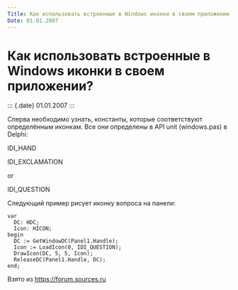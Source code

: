 ```yaml
---
Title: Как использовать встроенные в Windows иконки в своем приложении?
Date: 01.01.2007
---
```


Как использовать встроенные в Windows иконки в своем приложении?
================================================================

::: {.date}
01.01.2007
:::

Сперва необходимо узнать, константы, которые соответствуют определённым
иконкам. Все они определены в API unit (windows.pas) в Delphi:

IDI\_HAND

IDI\_EXCLAMATION

or

IDI\_QUESTION

Следующий пример рисует иконку вопроса на панели:

    var
      DC: HDC;
      Icon: HICON;
    begin
      DC := GetWindowDC(Panel1.Handle);
      Icon := LoadIcon(0, IDI_QUESTION);
      DrawIcon(DC, 5, 5, Icon);
      ReleaseDC(Panel1.Handle, DC);
    end;

Взято из <https://forum.sources.ru>
